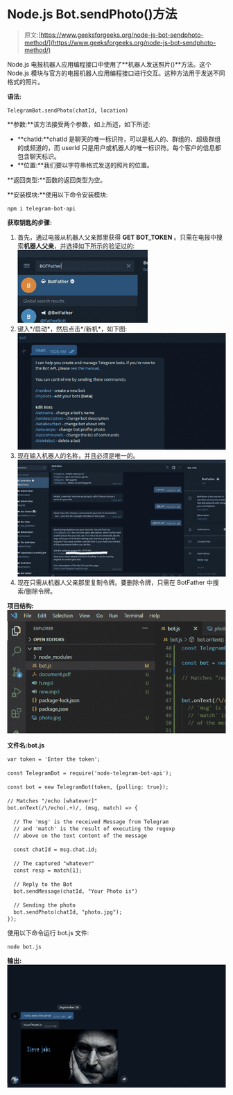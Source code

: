 # Node.js Bot.sendPhoto()方法

> 原文:[https://www.geeksforgeeks.org/node-js-bot-sendphoto-method/](https://www.geeksforgeeks.org/node-js-bot-sendphoto-method/)

Node.js 电报机器人应用编程接口中使用了**机器人发送照片()**方法。这个 Node.js 模块与官方的电报机器人应用编程接口进行交互。这种方法用于发送不同格式的照片。

**语法:**

```
TelegramBot.sendPhoto(chatId, location)

```

**参数:**该方法接受两个参数，如上所述，如下所述:

*   **chatId:**chatId 是聊天的唯一标识符，可以是私人的、群组的、超级群组的或频道的，而 userId 只是用户或机器人的唯一标识符。每个客户的信息都包含聊天标识。
*   **位置:**我们要以字符串格式发送的照片的位置。

**返回类型:**函数的返回类型为空。

**安装模块:**使用以下命令安装模块:

```
npm i telegram-bot-api

```

**获取钥匙的步骤:**

1.  首先，通过电报从机器人父亲那里获得 **GET BOT_TOKEN** 。只需在电报中搜索**机器人父亲**，并选择如下所示的验证过的:
    ![](img/ed770dbbdc9543bb763c19e559c80c5b.png)
2.  键入*/启动*，然后点击*/新机*，如下图:
    ![](img/7e1485bc848ccfa6b63f2d308c75e6b9.png)
3.  现在输入机器人的名称，并且必须是唯一的。
    ![](img/16c5043413f0b50f826f0fbba9ba6b8b.png)
4.  现在只需从机器人父亲那里复制令牌。要删除令牌，只需在 BotFather 中搜索/删除令牌。

**项目结构:**
![](img/1c7035a46a51cc76cfa226a149a66005.png)

**文件名:bot.js**

```
var token = 'Enter the token';

const TelegramBot = require('node-telegram-bot-api');

const bot = new TelegramBot(token, {polling: true});

// Matches "/echo [whatever]"
bot.onText(/\/echo(.+)/, (msg, match) => {

  // The 'msg' is the received Message from Telegram
  // and 'match' is the result of executing the regexp 
  // above on the text content of the message

  const chatId = msg.chat.id;

  // The captured "whatever"
  const resp = match[1]; 

  // Reply to the Bot
  bot.sendMessage(chatId, "Your Photo is") 

  // Sending the photo
  bot.sendPhoto(chatId, "photo.jpg"); 
});
```

使用以下命令运行 bot.js 文件:

```
node bot.js

```

**输出:**
![](img/ba384807537173b7fd58dfc4a71adb13.png)